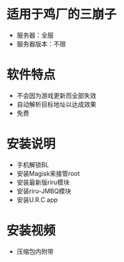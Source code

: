 # 适用于鸡厂的三崩子
* 服务器：全服
* 服务器版本：不限

# 软件特点
* 不会因为游戏更新而全部失效
* 自动解析目标地址以达成效果
* 免费

# 安装说明
* 手机解锁BL
* 安装Magisk来接管root
* 安装最新版riru模块
* 安装riru-JMBQ模块
* 安装U.R.C app

# 安装视频
* 压缩包内附带
